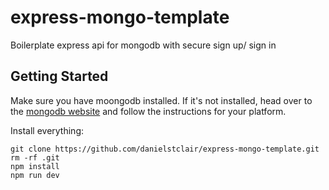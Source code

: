 # express-mongo-template
Boilerplate express api for mongodb with secure sign up/ sign in

## Getting Started
Make sure you have moongodb installed. If it's not installed, head over to the [mongodb website](https://docs.mongodb.org/manual/installation/) and follow the instructions for your platform.

Install everything:
```
git clone https://github.com/danielstclair/express-mongo-template.git
rm -rf .git
npm install
npm run dev
```
